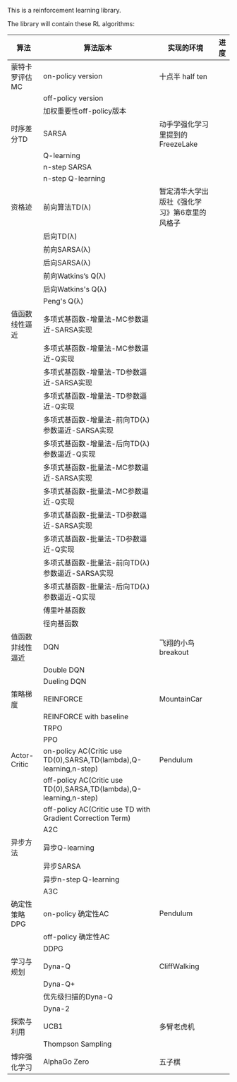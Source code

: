 This is a reinforcement learning library.

The library will contain these RL algorithms:

| 算法             | 算法版本                                                     | 实现的环境                                    | 进度 |
| ---------------- | ------------------------------------------------------------ | --------------------------------------------- | ---- |
| 蒙特卡罗评估 MC  | on-policy version                                            | 十点半 half ten                               |      |
|                  | off-policy version                                           |                                               |      |
|                  | 加权重要性off-policy版本                                     |                                               |      |
| 时序差分TD       | SARSA                                                        | 动手学强化学习里提到的FreezeLake              |      |
|                  | Q-learning                                                   |                                               |      |
|                  | n-step SARSA                                                 |                                               |      |
|                  | n-step Q-learning                                            |                                               |      |
| 资格迹           | 前向算法TD(λ)                                                | 暂定清华大学出版社《强化学习》第6章里的风格子 |      |
|                  | 后向TD(λ)                                                    |                                               |      |
|                  | 前向SARSA(λ)                                                 |                                               |      |
|                  | 后向SARSA(λ)                                                 |                                               |      |
|                  | 前向Watkins‘s Q(λ)                                           |                                               |      |
|                  | 后向Watkins's Q(λ)                                           |                                               |      |
|                  | Peng's Q(λ)                                                  |                                               |      |
| 值函数线性逼近   | 多项式基函数-增量法-MC参数逼近-SARSA实现                     |                                               |      |
|                  | 多项式基函数-增量法-MC参数逼近-Q实现                         |                                               |      |
|                  | 多项式基函数-增量法-TD参数逼近-SARSA实现                     |                                               |      |
|                  | 多项式基函数-增量法-TD参数逼近-Q实现                         |                                               |      |
|                  | 多项式基函数-增量法-前向TD(λ)参数逼近-SARSA实现              |                                               |      |
|                  | 多项式基函数-增量法-后向TD(λ)参数逼近-Q实现                  |                                               |      |
|                  | 多项式基函数-批量法-MC参数逼近-SARSA实现                     |                                               |      |
|                  | 多项式基函数-批量法-MC参数逼近-Q实现                         |                                               |      |
|                  | 多项式基函数-批量法-TD参数逼近-SARSA实现                     |                                               |      |
|                  | 多项式基函数-批量法-TD参数逼近-Q实现                         |                                               |      |
|                  | 多项式基函数-批量法-前向TD(λ)参数逼近-SARSA实现              |                                               |      |
|                  | 多项式基函数-批量法-后向TD(λ)参数逼近-Q实现                  |                                               |      |
|                  | 傅里叶基函数                                                 |                                               |      |
|                  | 径向基函数                                                   |                                               |      |
| 值函数非线性逼近 | DQN                                                          | 飞翔的小鸟 breakout                           |      |
|                  | Double DQN                                                   |                                               |      |
|                  | Dueling DQN                                                  |                                               |      |
| 策略梯度         | REINFORCE                                                    | MountainCar                                   |      |
|                  | REINFORCE with baseline                                      |                                               |      |
|                  | TRPO                                                         |                                               |      |
|                  | PPO                                                          |                                               |      |
| Actor-Critic     | on-policy AC(Critic use TD(0),SARSA,TD(lambda),Q-learning,n-step) | Pendulum                                      |      |
|                  | off-policy AC(Critic use TD(0),SARSA,TD(lambda),Q-learning,n-step) |                                               |      |
|                  | off-policy AC(Critic use TD with Gradient Correction Term)   |                                               |      |
|                  | A2C                                                          |                                               |      |
| 异步方法         | 异步Q-learning                                               |                                               |      |
|                  | 异步SARSA                                                    |                                               |      |
|                  | 异步n-step Q-learning                                        |                                               |      |
|                  | A3C                                                          |                                               |      |
| 确定性策略DPG    | on-policy 确定性AC                                           | Pendulum                                      |      |
|                  | off-policy 确定性AC                                          |                                               |      |
|                  | DDPG                                                         |                                               |      |
| 学习与规划       | Dyna-Q                                                       | CliffWalking                                  |      |
|                  | Dyna-Q+                                                      |                                               |      |
|                  | 优先级扫描的Dyna-Q                                           |                                               |      |
|                  | Dyna-2                                                       |                                               |      |
| 探索与利用       | UCB1                                                         | 多臂老虎机                                    |      |
|                  | Thompson Sampling                                            |                                               |      |
| 博弈强化学习     | AlphaGo Zero                                                 | 五子棋                                        |      |




​			
​			
​			
​			
​			
​			
​			